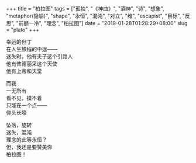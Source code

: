 +++
title = "柏拉图"
tags = ["孤独", "《神曲》", "酒神", "诗", "想象", "metaphor(隐喻)", "shape", "永恒", "混沌", "对立", "维", "escapist", "目标", "反思", "前额一冷", "理念", "柏拉图"]
date = "2019-01-28T01:28:29+08:00"
slug = "plato"
+++

幸运的但丁  
在人生旅程的中途——  
迷失时，他有夫子这个引路人  
他有俾德丽采这个天使  
他有上帝和天堂

而我  
一无所有  
看不见，摸不着  
只能在一个点——  
仰头长嚎

坠落，旋转  
迷失，混沌  
理念的此等永恒？  
但，我还是要赞美你  
柏拉图！
